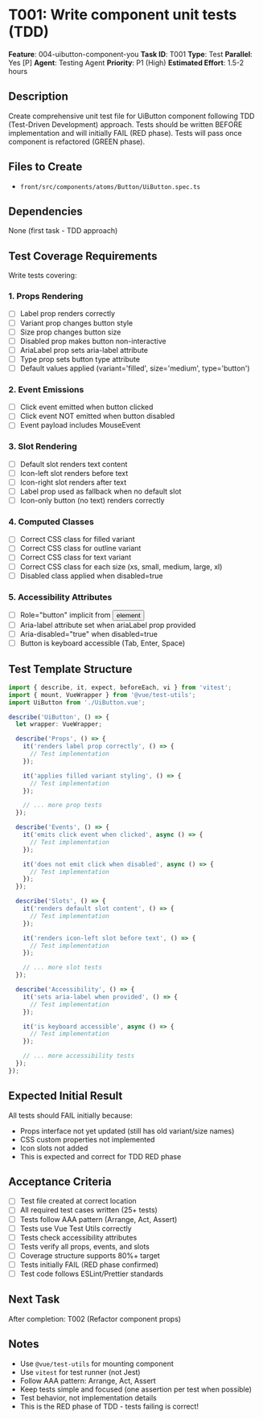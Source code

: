 # T001: Write component unit tests (TDD)

**Feature**: 004-uibutton-component-you
**Task ID**: T001
**Type**: Test
**Parallel**: Yes [P]
**Agent**: Testing Agent
**Priority**: P1 (High)
**Estimated Effort**: 1.5-2 hours

## Description

Create comprehensive unit test file for UiButton component following TDD (Test-Driven Development) approach. Tests should be written BEFORE implementation and will initially FAIL (RED phase). Tests will pass once component is refactored (GREEN phase).

## Files to Create

- `front/src/components/atoms/Button/UiButton.spec.ts`

## Dependencies

None (first task - TDD approach)

## Test Coverage Requirements

Write tests covering:

### 1. Props Rendering

- [ ] Label prop renders correctly
- [ ] Variant prop changes button style
- [ ] Size prop changes button size
- [ ] Disabled prop makes button non-interactive
- [ ] AriaLabel prop sets aria-label attribute
- [ ] Type prop sets button type attribute
- [ ] Default values applied (variant='filled', size='medium', type='button')

### 2. Event Emissions

- [ ] Click event emitted when button clicked
- [ ] Click event NOT emitted when button disabled
- [ ] Event payload includes MouseEvent

### 3. Slot Rendering

- [ ] Default slot renders text content
- [ ] Icon-left slot renders before text
- [ ] Icon-right slot renders after text
- [ ] Label prop used as fallback when no default slot
- [ ] Icon-only button (no text) renders correctly

### 4. Computed Classes

- [ ] Correct CSS class for filled variant
- [ ] Correct CSS class for outline variant
- [ ] Correct CSS class for text variant
- [ ] Correct CSS class for each size (xs, small, medium, large, xl)
- [ ] Disabled class applied when disabled=true

### 5. Accessibility Attributes

- [ ] Role="button" implicit from <button> element
- [ ] Aria-label attribute set when ariaLabel prop provided
- [ ] Aria-disabled="true" when disabled=true
- [ ] Button is keyboard accessible (Tab, Enter, Space)

## Test Template Structure

```typescript
import { describe, it, expect, beforeEach, vi } from 'vitest';
import { mount, VueWrapper } from '@vue/test-utils';
import UiButton from './UiButton.vue';

describe('UiButton', () => {
  let wrapper: VueWrapper;

  describe('Props', () => {
    it('renders label prop correctly', () => {
      // Test implementation
    });

    it('applies filled variant styling', () => {
      // Test implementation
    });

    // ... more prop tests
  });

  describe('Events', () => {
    it('emits click event when clicked', async () => {
      // Test implementation
    });

    it('does not emit click when disabled', async () => {
      // Test implementation
    });
  });

  describe('Slots', () => {
    it('renders default slot content', () => {
      // Test implementation
    });

    it('renders icon-left slot before text', () => {
      // Test implementation
    });

    // ... more slot tests
  });

  describe('Accessibility', () => {
    it('sets aria-label when provided', () => {
      // Test implementation
    });

    it('is keyboard accessible', async () => {
      // Test implementation
    });

    // ... more accessibility tests
  });
});
```

## Expected Initial Result

All tests should FAIL initially because:

- Props interface not yet updated (still has old variant/size names)
- CSS custom properties not implemented
- Icon slots not added
- This is expected and correct for TDD RED phase

## Acceptance Criteria

- [ ] Test file created at correct location
- [ ] All required test cases written (25+ tests)
- [ ] Tests follow AAA pattern (Arrange, Act, Assert)
- [ ] Tests use Vue Test Utils correctly
- [ ] Tests check accessibility attributes
- [ ] Tests verify all props, events, and slots
- [ ] Coverage structure supports 80%+ target
- [ ] Tests initially FAIL (RED phase confirmed)
- [ ] Test code follows ESLint/Prettier standards

## Next Task

After completion: T002 (Refactor component props)

## Notes

- Use `@vue/test-utils` for mounting component
- Use `vitest` for test runner (not Jest)
- Follow AAA pattern: Arrange, Act, Assert
- Keep tests simple and focused (one assertion per test when possible)
- Test behavior, not implementation details
- This is the RED phase of TDD - tests failing is correct!
